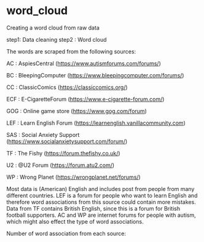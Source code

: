 # word_cloud


Creating a word cloud from raw data 

step1: Data cleaning 
step2 : Word cloud

The words are scraped from the following sources:

AC : AspiesCentral (https://www.autismforums.com/forums/)

BC : BleepingComputer (https://www.bleepingcomputer.com/forums/)

CC : ClassicComics (https://classiccomics.org/)

ECF : E-CigaretteForum (https://www.e-cigarette-forum.com/)

GOG : Online game store (https://www.gog.com/forum)

LEF : Learn English Forum (https://learnenglish.vanillacommunity.com)

SAS : Social Anxiety Support (https://www.socialanxietysupport.com/forum/)

TF : The Fishy (https://forum.thefishy.co.uk/)

U2 : @U2 Forum (https://forum.atu2.com/)

WP : Wrong Planet (https://wrongplanet.net/forums/)

Most data is (American) English and includes post from people from many different countries. LEF is a forum for people who want to learn English and therefore word associations from this source could contain more mistakes. Data from TF contains British English, since this is a forum for British football supporters. AC and WP are internet forums for people with autism, which might also effect the type of word associations.

Number of word association from each source:
